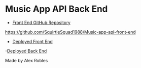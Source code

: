 
# Music App API Back End

- [Front End GitHub Repository](https://github.com/SquirtleSquad1988/Music-app-api-front-end)

https://github.com/SquirtleSquad1988/Music-app-api-front-end

- [Deployed Front End](https://squirtlesquad1988.github.io/Music-app-api-front-end/)

-[Deployed Back End](https://stormy-sierra-53534.herokuapp.com/)

Made by Alex Robles
